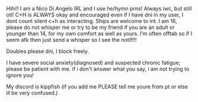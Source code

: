 Hihi!! I am a Nico Di Angelo IRL and I use he/hymn prns! Always iwc, but still oti!
C+H is ALWAYS okay and encouraged even if I have dni in my user, I dont count silent c+h as interacting. Ships are welcome to int.
I am 16, please do not whisper me or try to be my friend if you are an adult or younger than 14, for my own comfort as well as yours.
I'm often offtab so if I seem afk then just send a whisper so I see the notif!!!

Doubles please dni, I block freely.

I have severe social anxiety(diagnosed) and suspected chronic fatigue; please be patient with me. if i don't answer what you say, i am not trying to ignore you! 

My discord is kippfish (if you add me PLEASE tell me youre from pt or else ill be very confused.)

